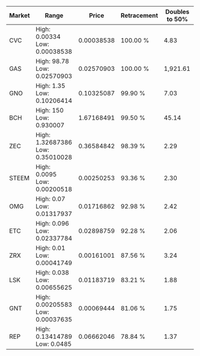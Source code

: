 | Market | Range | Price| Retracement | Doubles to 50% |
| --- | --- | --- | --- | --- |
| CVC | High: 0.00334<br />Low: 0.00038538 | 0.00038538 | 100.00 % | 4.83 |
| GAS | High: 98.78<br />Low: 0.02570903 | 0.02570903 | 100.00 % | 1,921.61 |
| GNO | High: 1.35<br />Low: 0.10206414 | 0.10325087 | 99.90 % | 7.03 |
| BCH | High: 150<br />Low: 0.930007 | 1.67168491 | 99.50 % | 45.14 |
| ZEC | High: 1.32687386<br />Low: 0.35010028 | 0.36584842 | 98.39 % | 2.29 |
| STEEM | High: 0.0095<br />Low: 0.00200518 | 0.00250253 | 93.36 % | 2.30 |
| OMG | High: 0.07<br />Low: 0.01317937 | 0.01716862 | 92.98 % | 2.42 |
| ETC | High: 0.096<br />Low: 0.02337784 | 0.02898759 | 92.28 % | 2.06 |
| ZRX | High: 0.01<br />Low: 0.00041749 | 0.00161001 | 87.56 % | 3.24 |
| LSK | High: 0.038<br />Low: 0.00655625 | 0.01183719 | 83.21 % | 1.88 |
| GNT | High: 0.00205583<br />Low: 0.00037635 | 0.00069444 | 81.06 % | 1.75 |
| REP | High: 0.13414789<br />Low: 0.0485 | 0.06662046 | 78.84 % | 1.37 |
